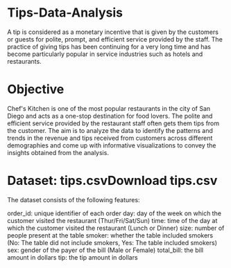 # Tips-Data-Analysis
A tip is considered as a monetary incentive that is given by the customers or guests for polite, prompt, and efficient service provided by the staff. The practice of giving tips has been continuing for a very long time and has become particularly popular in service industries such as hotels and restaurants.


# Objective
Chef's Kitchen is one of the most popular restaurants in the city of San Diego and acts as a one-stop destination for food lovers. The polite and efficient service provided by the restaurant staff often gets them tips from the customer. The aim is to analyze the data  to identify the patterns and trends in the revenue and tips received from customers across different demographies and come up with informative visualizations to convey the insights obtained from the analysis.

# Dataset: tips.csvDownload tips.csv
The dataset consists of the following features:

order_id: unique identifier of each order
day: day of the week on which the customer visited the restaurant (Thur/Fri/Sat/Sun)
time: time of the day at which the customer visited the restaurant (Lunch or Dinner)
size: number of people present at the table
smoker: whether the table included smokers (No: The table did not include smokers, Yes: The table included smokers)
sex: gender of the payer of the bill (Male or Female)
total_bill: the bill amount in dollars
tip: the tip amount in dollars
